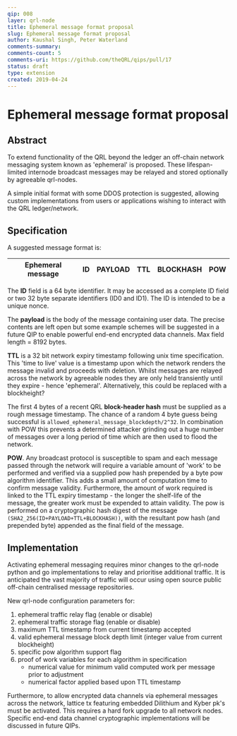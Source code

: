 ```yaml
---
qip: 008
layer: qrl-node
title: Ephemeral message format proposal
slug: Ephemeral message format proposal
author: Kaushal Singh, Peter Waterland
comments-summary:
comments-count: 5 
comments-uri: https://github.com/theQRL/qips/pull/17
status: draft
type: extension
created: 2019-04-24
---
```


# Ephemeral message format proposal 

## Abstract
To extend functionality of the QRL beyond the ledger an off-chain network messaging system known as 'ephemeral' is proposed. These lifespan-limited internode broadcast messages may be relayed and stored optionally by agreeable qrl-nodes.

A simple initial format with some DDOS protection is suggested, allowing custom implementations from users or applications wishing to interact with the QRL ledger/network.

## Specification

A suggested message format is: 

Ephemeral message | ID | PAYLOAD | TTL | BLOCKHASH | POW
--- | --- | --- | --- | --- | ---

The **ID** field is a 64 byte identifier. It may be accessed as a complete ID field or two 32 byte separate identifiers (ID0 and ID1). The ID is intended to be a unique nonce.

The **payload** is the body of the message containing user data. The precise contents are left open but some example schemes will be suggested in a future QIP to enable powerful end-end encrypted data channels. Max field length = 8192 bytes.

**TTL** is a 32 bit network expiry timestamp following unix time specification. This 'time to live' value is a timestamp upon which the network renders the message invalid and proceeds with deletion. Whilst messages are relayed across the network by agreeable nodes they are only held transiently until they expire - hence 'ephemeral'. Alternatively, this could be replaced with a blockheight?

The first 4 bytes of a recent QRL **block-header hash** must be supplied as a rough message timestamp. The chance of a random 4 byte guess being successful is `allowed_ephemeral_message_blockdepth/2^32`. In combination with POW this prevents a determined attacker grinding out a huge number of messages over a long period of time which are then used to flood the network.

**POW**. Any broadcast protocol is susceptible to spam and each message passed through the network will require a variable amount of 'work' to be performed and verified via a supplied pow hash prepended by a byte pow algorithm identifier. This adds a small amount of computation time to confirm message validity. Furthermore, the amount of work required is linked to the TTL expiry timestamp - the longer the shelf-life of the message, the greater work must be expended to attain validity. The pow is performed on a cryptographic hash digest of the message `(SHA2_256(ID+PAYLOAD+TTL+BLOCKHASH))`, with the resultant pow hash (and prepended byte) appended as the final field of the message. 

## Implementation

Activating ephemeral messaging requires minor changes to the qrl-node python and go implementations to relay and prioritise additional traffic. It is anticipated the vast majority of traffic will occur using open source public off-chain centralised message repositories.

New qrl-node configuration parameters for: 

1.  ephemeral traffic relay flag (enable or disable)
1.  ephemeral traffic storage flag (enable or disable)
1.  maximum TTL timestamp from current timestamp accepted
1.  valid ephemeral message block depth limit (integer value from current blockheight) 
1.  specific pow algorithm support flag
1.  proof of work variables for each algorithm in specification
	- numerical value for minimum valid computed work per message prior to adjustment
	- numerical factor applied based upon TTL timestamp

Furthermore, to allow encrypted data channels via ephemeral messages across the network, lattice tx featuring embedded Dilithium and Kyber pk's must be activated. This requires a hard fork upgrade to all network nodes. Specific end-end data channel cryptographic implementations will be discussed in future QIPs.
